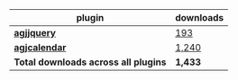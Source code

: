 plugin|downloads
------|----------
[**agjjquery**](https://www.npmjs.com/package/agjjquery)|[193](https://www.npmjs.com/package/agjjquery)
[**agjcalendar**](https://www.npmjs.com/package/agjcalendar)|[1,240](https://www.npmjs.com/package/agjcalendar)
**Total downloads across all plugins**|**1,433**
